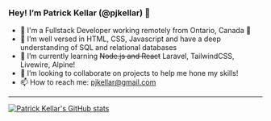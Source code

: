 ### Hey! I’m Patrick Kellar (@pjkellar) 👋
- 🥞 I'm a Fullstack Developer working remotely from Ontario, Canada 🍁
- 👀 I’m well versed in HTML, CSS, Javascript and have a deep understanding of SQL and relational databases
- 🌱 I’m currently learning ~~Node.js and React~~ Laravel, TailwindCSS, Livewire, Alpine!
- 💞️ I’m looking to collaborate on projects to help me hone my skills!
- 📫 How to reach me: <pjkellar@gmail.com>

---
[![Patrick Kellar's GitHub stats](https://github-readme-stats.vercel.app/api?username=pjkellar&count_private=true&show_icons=true&theme=dark)](https://github.com/anuraghazra/github-readme-stats)

<!---
pjkellar/pjkellar is a ✨ special ✨ repository because its `README.md` (this file) appears on your GitHub profile.
You can click the Preview link to take a look at your changes.
--->
